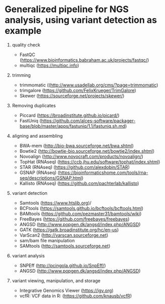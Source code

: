 # Generalized pipeline for NGS analysis, using variant detection as example

1. quality check
	- FastQC (https://www.bioinformatics.babraham.ac.uk/projects/fastqc/)
	- multiqc (https://multiqc.info)

2. trimming
	- trimmomatic ((http://www.usadellab.org/cms/?page=trimmomatic)
	- trimgalore (https://github.com/FelixKrueger/TrimGalore)
	- Skewer (https://sourceforge.net/projects/skewer/)

3. Removing duplicates
	- Piccard (https://broadinstitute.github.io/picard/)
	- FastUniq (https://github.com/alces-software/packager-base/blob/master/apps/fastuniq/1.1/fastuniq.sh.md)

4. aligning and assembling
	- BWA-mem (http://bio-bwa.sourceforge.net/bwa.shtml)
	- Bowtie2 (http://bowtie-bio.sourceforge.net/bowtie2/index.shtml)
	- Novoalign (http://www.novocraft.com/products/novoalign/)
	- TopHat (RNAseq) (https://ccb.jhu.edu/software/tophat/index.shtml)
	- STAR (RNAseq) (https://github.com/alexdobin/STAR)
	- GSNAP (RNAseq) (https://bioinformaticshome.com/tools/rna-seq/descriptions/GSNAP.html)
	- Kallisto (RNAseq) (https://github.com/pachterlab/kallisto)
 
5. variant detection
	- Samtools (https://www.htslib.org)/
	- BCFtools (https://samtools.github.io/bcftools/bcftools.html)
	- BAMtools (https://github.com/pezmaster31/bamtools/wiki)
	- FreeBayes (https://github.com/freebayes/freebayes)
	- ANGSD (http://www.popgen.dk/angsd/index.php/ANGSD)
	- GATK (https://gatk.broadinstitute.org/hc/en-us)
	- VarScan2 (http://varscan.sourceforge.net)
	- sam/bam file manipulation
	- SAMtools (http://samtools.sourceforge.net)

6. variant analysis
	- SNPEff (http://pcingola.github.io/SnpEff/)
	- ANGSD (http://www.popgen.dk/angsd/index.php/ANGSD)

7. variant viewing, manipulation, and storage
	- Integrative Genomics Viewer  (https://igv.org)
	- vcfR: VCF data in R: (https://github.com/knausb/vcfR)
